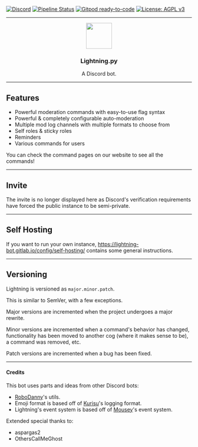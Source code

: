 [![Discord](https://img.shields.io/discord/527887739178188830.svg)](https://discord.gg/SpFjsy3)
[![Pipeline Status](https://img.shields.io/gitlab/pipeline/lightning-bot/Lightning/master?label=Pipeline&logo=GitLab)](https://gitlab.com/lightning-bot/Lightning/pipelines/latest)
[![Gitpod ready-to-code](https://img.shields.io/badge/Gitpod-ready--to--code-blue?logo=gitpod)](https://gitpod.io/#https://gitlab.com/lightning-bot/Lightning)
[![License: AGPL v3](https://img.shields.io/badge/License-AGPL%20v3-blue.svg)](https://www.gnu.org/licenses/agpl-3.0)

---
<p align="center">
    <img src="https://i.imgur.com/6JmkKwH.png" height="70">
    <h3 align="center">Lightning.py</h3>
  <p align="center">A Discord bot.</p>
</p>

---
## Features

- Powerful moderation commands with easy-to-use flag syntax
- Powerful & completely configurable auto-moderation
- Multiple mod log channels with multiple formats to choose from
- Self roles & sticky roles
- Reminders
- Various commands for users

You can check the command pages on our website to see all the commands!

---
## Invite

The invite is no longer displayed here as Discord's verification requirements have forced the public instance to be semi-private.

---
## Self Hosting

If you want to run your own instance, https://lightning-bot.gitlab.io/config/self-hosting/ contains some general instructions.

---
## Versioning

Lightning is versioned as `major.minor.patch`.

This is similar to SemVer, with a few exceptions.

Major versions are incremented when the project undergoes a major rewrite.

Minor versions are incremented when a command's behavior has changed, functionality has been moved to another cog (where it makes sense to be), a command was removed, etc.

Patch versions are incremented when a bug has been fixed.

---
#### Credits

This bot uses parts and ideas from other Discord bots:

- [RoboDanny](https://github.com/Rapptz/RoboDanny)'s utils.
- Emoji format is based off of [Kurisu](https://github.com/nh-server/Kurisu)'s logging format.
- Lightning's event system is based off of [Mousey](https://github.com/LostLuma/Mousey)'s event system.


Extended special thanks to:

- aspargas2
- OthersCallMeGhost
